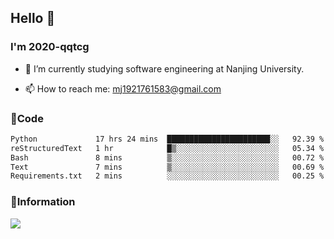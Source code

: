 ## Hello 👋


### I'm 2020-qqtcg

- 🔭 I’m currently studying software engineering at Nanjing University. 
<!-- - 🌱 I’m currently learning MLsys and -->
<!-- - 👯 I’m looking to collaborate on ... -->
<!-- - 🤔 I’m looking for help with ... -->
<!-- - 💬 Ask me about ... -->
- 📫 How to reach me: mj1921761583@gmail.com
<!-- - 😄 Pronouns: ... -->
<!-- - ⚡ Fun fact: ... -->

### 🌱Code
<!--START_SECTION:waka-->

```txt
Python             17 hrs 24 mins  ███████████████████████░░   92.39 %
reStructuredText   1 hr            █▒░░░░░░░░░░░░░░░░░░░░░░░   05.34 %
Bash               8 mins          ▒░░░░░░░░░░░░░░░░░░░░░░░░   00.72 %
Text               7 mins          ▒░░░░░░░░░░░░░░░░░░░░░░░░   00.69 %
Requirements.txt   2 mins          ░░░░░░░░░░░░░░░░░░░░░░░░░   00.25 %
```

<!--END_SECTION:waka-->

### 💬Information
![](https://github-readme-stats.vercel.app/api?username=2020-qqtcg&theme=buefy&hide_border=false)


<!-- <div align="center"> <img src="https://github-readme-activity-graph.vercel.app/graph?username=2020-qqtcg&theme=minimal" /> </div> -->


